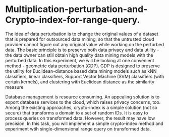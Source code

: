 # Multiplication-perturbation-and-Crypto-index-for-range-query.

The idea of data perturbation is to change the original values of a dataset that is prepared for outsourced data mining, so that the untrusted cloud provider cannot figure out any original value while working on the perturbed data. The basic principle is to preserve both data privacy and data utility - the data owner can still obtain high quality data mining models with the perturbed data. In this experiment, we will be looking at one convenient method - geometric data perturbation (GDP). GDP is designed to preserve the utility for Euclidean-distance based data mining models such as kNN classifiers, linear classifiers, Support Vector Machine (SVM) classifiers (with certain kernels), and clustering with Euclidean distance as the similarity measure

Database management is resource consuming. An appealing solution is to export database services to the cloud, which raises privacy concerns, too. Among the existing approaches, crypto-index is a simple solution (not so secure) that transforms a domain to a set of random IDs. It is easy to process queries on transformed data. However, the result may have low precision. In this task, you will implement a simple crypto-index method and experiment wtih single-dimensional range query on transformed data.
